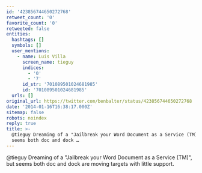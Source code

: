 ```yaml
---
id: '423856744650272768'
retweet_count: '0'
favorite_count: '0'
retweeted: false
entities:
  hashtags: []
  symbols: []
  user_mentions:
    - name: Luis Villa
      screen_name: tieguy
      indices:
        - '0'
        - '7'
      id_str: '701089501024681985'
      id: '701089501024681985'
  urls: []
original_url: https://twitter.com/benbalter/status/423856744650272768
date: '2014-01-16T16:38:17.000Z'
sitemap: false
robots: noindex
reply: true
title: >-
  @tieguy Dreaming of a "Jailbreak your Word Document as a Service (TM)", but
  seems both doc and dock …
---
```


@tieguy Dreaming of a "Jailbreak your Word Document as a Service (TM)", but seems both doc and dock are moving targets with little support.